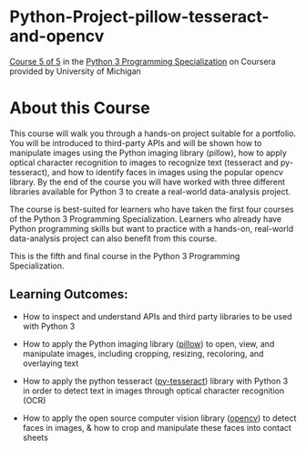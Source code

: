 # Python-Project-pillow-tesseract-and-opencv
[Course 5 of 5](https://www.coursera.org/learn/python-project) in the [Python 3 Programming Specialization](https://www.coursera.org/specializations/python-3-programming) on Coursera provided by University of Michigan

# About this Course

This course will walk you through a hands-on project suitable for a portfolio. You will be introduced to third-party APIs and will be shown how to manipulate images using the Python imaging library (pillow), how to apply optical character recognition to images to recognize text (tesseract and py-tesseract), and how to identify faces in images using the popular opencv library. By the end of the course you will have worked with three different libraries available for Python 3 to create a real-world data-analysis project.

The course is best-suited for learners who have taken the first four courses of the Python 3 Programming Specialization. Learners who already have Python programming skills but want to practice with a hands-on, real-world data-analysis project can also benefit from this course.

This is the fifth and final course in the Python 3 Programming Specialization.


## Learning Outcomes:

* How to inspect and understand APIs and third party libraries to be used with Python 3

* How to apply the Python imaging library ([pillow](https://github.com/python-pillow/Pillow)) to open, view, and manipulate images, including cropping, resizing, recoloring, and overlaying text

* How to apply the python tesseract ([py-tesseract](https://github.com/madmaze/pytesseract)) library with Python 3 in order to detect text in images through optical character recognition (OCR)

* How to apply the open source computer vision library ([opencv](https://github.com/opencv/opencv)) to detect faces in images, & how to crop and manipulate these faces into contact sheets
